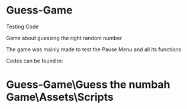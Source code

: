 # Guess-Game
Testing Code

Game about guessing the right random number

The game was mainly made to test the Pause Menu and all its functions

Codes can be found in:
# Guess-Game\Guess the numbah Game\Assets\Scripts
